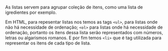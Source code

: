 As listas servem para agrupar coleção de itens, como uma lista de igredientes por exemplo.

Em HTML, para repesentar listas nos temos as tags `<ul>`, para listas onde não há necessidade de ordenação; `<ol>` para listas onde há necessidade de ordenação, portanto os itens dessa lista serão representados com números, letras ou algarismos romanos. E por fim temos `<li>` que é tag utilizada para representar os itens de cada tipo de lista.